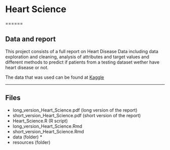 # Heart Science

======

## Data and report

This project consists of a full report on Heart Disease Data including data exploration and cleaning, analysis of attributes and target values and different methods to predict if patients from a testing dataset wether have heart disease or not.

The data that was used can be found at [Kaggle](https://www.kaggle.com/ronitf/heart-disease-uci)

---

## Files

* long_version_Heart_Science.pdf (long version of the report)
* short_version_Heart_Science.pdf (short version of the report)
* Heart_Science.R (R script)
* long_version_Heart_Science.Rmd
* short_version_Heart_Science.Rmd
* data (folder)
	* 
* resources (folder)